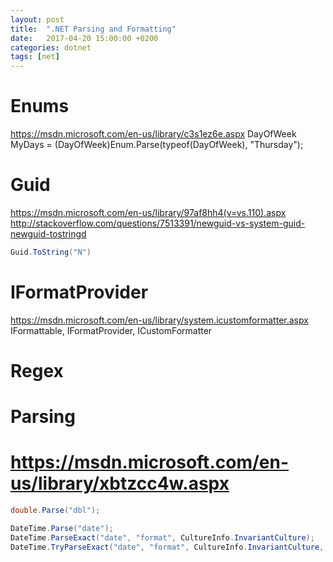 ```yaml
---
layout: post
title:  ".NET Parsing and Formatting"
date:   2017-04-20 15:00:00 +0200
categories: dotnet
tags: [net]
---
```



Enums
=====
https://msdn.microsoft.com/en-us/library/c3s1ez6e.aspx
DayOfWeek MyDays = (DayOfWeek)Enum.Parse(typeof(DayOfWeek), "Thursday");


Guid
====
https://msdn.microsoft.com/en-us/library/97af8hh4(v=vs.110).aspx
http://stackoverflow.com/questions/7513391/newguid-vs-system-guid-newguid-tostringd
```c#
Guid.ToString("N")
```


IFormatProvider
===============
https://msdn.microsoft.com/en-us/library/system.icustomformatter.aspx
IFormattable, IFormatProvider, ICustomFormatter

Regex
=====

Parsing
=======

# https://msdn.microsoft.com/en-us/library/xbtzcc4w.aspx


```c#
double.Parse("dbl");

DateTime.Parse("date");
DateTime.ParseExact("date", "format", CultureInfo.InvariantCulture);
DateTime.TryParseExact("date", "format", CultureInfo.InvariantCulture, out DateTime dt);
```
